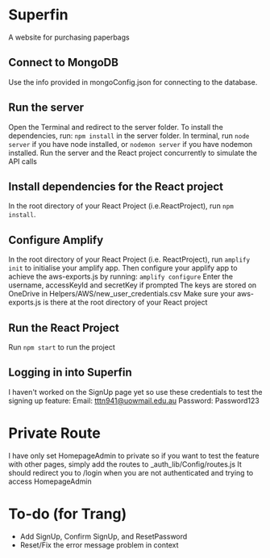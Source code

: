 # Superfin
A website for purchasing paperbags

## Connect to MongoDB
Use the info provided in mongoConfig.json for connecting to the database.

## Run the server
Open the Terminal and redirect to the server folder.
To install the dependencies, run: ``npm install`` in the server folder.
In terminal, run ``node server`` if you have node installed, or ``nodemon server`` if you have nodemon installed.
Run the server and the React project concurrently to simulate the API calls

## Install dependencies for the React project
In the root directory of your React Project (i.e.ReactProject), run ``npm install``.

## Configure Amplify
In the root directory of your React Project (i.e. ReactProject), run ``amplify init`` to initialise your amplify app.
Then configure your applify app to achieve the aws-exports.js by running: ``amplify configure``
  Enter the username, accessKeyId and secretKey if prompted
  The keys are stored on OneDrive in Helpers/AWS/new_user_credentials.csv
  Make sure your aws-exports.js is there at the root directory of your React project

## Run the React Project
Run ``npm start`` to run the project

## Logging in into Superfin
I haven't worked on the SignUp page yet so use these credentials to test the signing up feature:
Email: tttn941@uowmail.edu.au
Password: Password123

# Private Route
I have only set HomepageAdmin to private so if you want to test the feature with other pages,
simply add the routes to _auth_lib/Config/routes.js
It should redirect you to /login when you are not authenticated and trying to access HomepageAdmin

# To-do (for Trang)
- Add SignUp, Confirm SignUp, and ResetPassword
- Reset/Fix the error message problem in context
